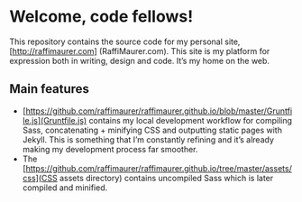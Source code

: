 # Welcome, code fellows!
This repository contains the source code for my personal site, [http://raffimaurer.com] (RaffiMaurer.com). This site is my platform for expression both in writing, design and code. It’s my home on the web.

## Main features
- [https://github.com/raffimaurer/raffimaurer.github.io/blob/master/Gruntfile.js](Gruntfile.js) contains my local development workflow for compiling Sass, concatenating + minifying CSS and outputting static pages with Jekyll. This is something that I’m constantly refining and it’s already making my development process far smoother.
- The [https://github.com/raffimaurer/raffimaurer.github.io/tree/master/assets/css](CSS assets directory) contains uncompiled Sass which is later compiled and minified.

